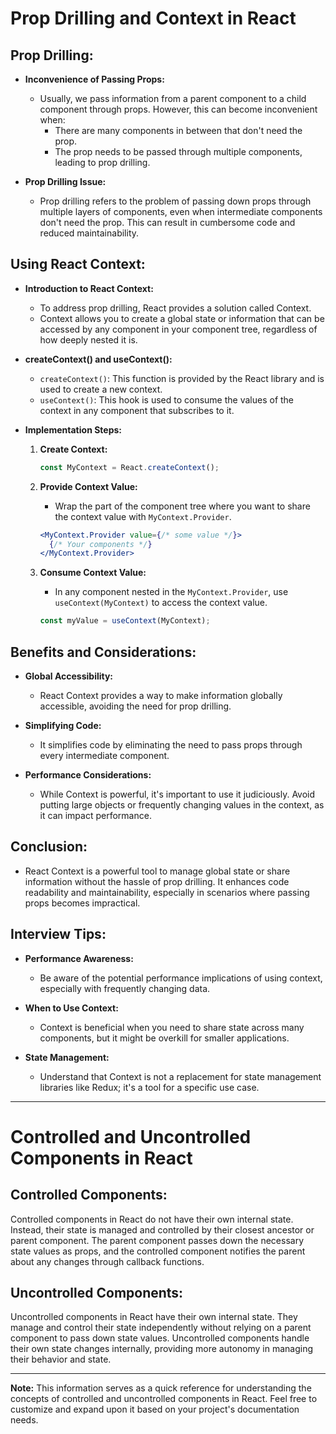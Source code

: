 # Prop Drilling and Context in React

## Prop Drilling:

- **Inconvenience of Passing Props:**

  - Usually, we pass information from a parent component to a child component through props. However, this can become inconvenient when:
    - There are many components in between that don't need the prop.
    - The prop needs to be passed through multiple components, leading to prop drilling.

- **Prop Drilling Issue:**
  - Prop drilling refers to the problem of passing down props through multiple layers of components, even when intermediate components don't need the prop. This can result in cumbersome code and reduced maintainability.

## Using React Context:

- **Introduction to React Context:**

  - To address prop drilling, React provides a solution called Context.
  - Context allows you to create a global state or information that can be accessed by any component in your component tree, regardless of how deeply nested it is.

- **createContext() and useContext():**

  - `createContext()`: This function is provided by the React library and is used to create a new context.
  - `useContext()`: This hook is used to consume the values of the context in any component that subscribes to it.

- **Implementation Steps:**

  1. **Create Context:**

     ```jsx
     const MyContext = React.createContext();
     ```

  2. **Provide Context Value:**

     - Wrap the part of the component tree where you want to share the context value with `MyContext.Provider`.

     ```jsx
     <MyContext.Provider value={/* some value */}>
       {/* Your components */}
     </MyContext.Provider>
     ```

  3. **Consume Context Value:**
     - In any component nested in the `MyContext.Provider`, use `useContext(MyContext)` to access the context value.
     ```jsx
     const myValue = useContext(MyContext);
     ```

## Benefits and Considerations:

- **Global Accessibility:**

  - React Context provides a way to make information globally accessible, avoiding the need for prop drilling.

- **Simplifying Code:**

  - It simplifies code by eliminating the need to pass props through every intermediate component.

- **Performance Considerations:**
  - While Context is powerful, it's important to use it judiciously. Avoid putting large objects or frequently changing values in the context, as it can impact performance.

## Conclusion:

- React Context is a powerful tool to manage global state or share information without the hassle of prop drilling. It enhances code readability and maintainability, especially in scenarios where passing props becomes impractical.

## Interview Tips:

- **Performance Awareness:**

  - Be aware of the potential performance implications of using context, especially with frequently changing data.

- **When to Use Context:**

  - Context is beneficial when you need to share state across many components, but it might be overkill for smaller applications.

- **State Management:**
  - Understand that Context is not a replacement for state management libraries like Redux; it's a tool for a specific use case.

---

# Controlled and Uncontrolled Components in React

## Controlled Components:

Controlled components in React do not have their own internal state. Instead, their state is managed and controlled by their closest ancestor or parent component. The parent component passes down the necessary state values as props, and the controlled component notifies the parent about any changes through callback functions.

## Uncontrolled Components:

Uncontrolled components in React have their own internal state. They manage and control their state independently without relying on a parent component to pass down state values. Uncontrolled components handle their own state changes internally, providing more autonomy in managing their behavior and state.

---

**Note:** This information serves as a quick reference for understanding the concepts of controlled and uncontrolled components in React. Feel free to customize and expand upon it based on your project's documentation needs.
